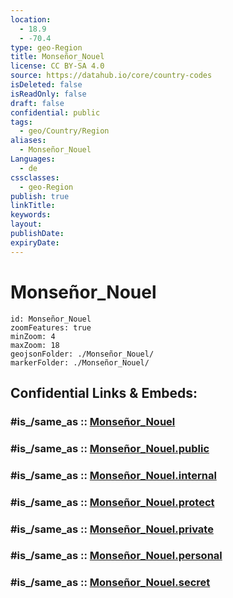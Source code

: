 ```yaml
---
location:
  - 18.9
  - -70.4
type: geo-Region
title: Monseñor_Nouel
license: CC BY-SA 4.0
source: https://datahub.io/core/country-codes
isDeleted: false
isReadOnly: false
draft: false
confidential: public
tags:
  - geo/Country/Region
aliases:
  - Monseñor_Nouel
Languages:
  - de
cssclasses:
  - geo-Region
publish: true
linkTitle:
keywords:
layout:
publishDate:
expiryDate:
---
```


# Monseñor_Nouel

```leaflet
id: Monseñor_Nouel
zoomFeatures: true 
minZoom: 4 
maxZoom: 18
geojsonFolder: ./Monseñor_Nouel/
markerFolder: ./Monseñor_Nouel/
```


## Confidential Links & Embeds: 

### #is_/same_as :: [Monseñor_Nouel](/_Standards/Earth/Continent/America~Caribbean/Dominican_Rep/provinces~Dominican_Rep/Monseñor_Nouel.md) 

### #is_/same_as :: [Monseñor_Nouel.public](/_public/Earth/Continent/America~Caribbean/Dominican_Rep/provinces~Dominican_Rep/Monseñor_Nouel.public.md) 

### #is_/same_as :: [Monseñor_Nouel.internal](/_internal/Earth/Continent/America~Caribbean/Dominican_Rep/provinces~Dominican_Rep/Monseñor_Nouel.internal.md) 

### #is_/same_as :: [Monseñor_Nouel.protect](/_protect/Earth/Continent/America~Caribbean/Dominican_Rep/provinces~Dominican_Rep/Monseñor_Nouel.protect.md) 

### #is_/same_as :: [Monseñor_Nouel.private](/_private/Earth/Continent/America~Caribbean/Dominican_Rep/provinces~Dominican_Rep/Monseñor_Nouel.private.md) 

### #is_/same_as :: [Monseñor_Nouel.personal](/_personal/Earth/Continent/America~Caribbean/Dominican_Rep/provinces~Dominican_Rep/Monseñor_Nouel.personal.md) 

### #is_/same_as :: [Monseñor_Nouel.secret](/_secret/Earth/Continent/America~Caribbean/Dominican_Rep/provinces~Dominican_Rep/Monseñor_Nouel.secret.md)

